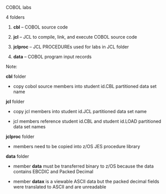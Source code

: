 COBOL labs

4 folders

1.  **cbl** – COBOL source code

2.  **jcl** – JCL to compile, link, and execute COBOL source code

3.  **jclproc** – JCL PROCEDUREs used for labs in JCL folder

4.  **data** – COBOL program input records

Note:

**cbl** folder

  - copy cobol source members into student id.CBL partitioned data set
    name

**<span class="underline">jcl</span>** folder

  - copy jcl members into student id.JCL partitioned data set name

  - jcl members reference student id.CBL and student id.LOAD partitioned
    data set names

**<span class="underline">jclproc</span>** folder

  - members need to be copied into z/OS JES procedure library

**<span class="underline">data</span>** folder

  - member **data** must be transferred binary to z/OS because the data
    contains EBCDIC and Packed Decimal

  - member **datax** is a viewable ASCII data but the packed decimal
    fields were translated to ASCII and are unreadable
